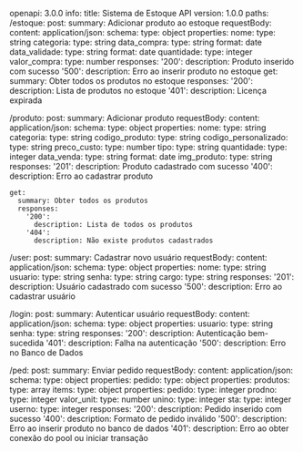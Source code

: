 openapi: 3.0.0
info:
  title: Sistema de Estoque API
  version: 1.0.0
paths:
  /estoque:
    post:
      summary: Adicionar produto ao estoque
      requestBody:
        content:
          application/json:
            schema:
              type: object
              properties:
                nome:
                  type: string
                categoria:
                  type: string
                data_compra:
                  type: string
                  format: date
                data_validade:
                  type: string
                  format: date
                quantidade:
                  type: integer
                valor_compra:
                  type: number
      responses:
        '200':
          description: Produto inserido com sucesso
        '500':
          description: Erro ao inserir produto no estoque
    get:
      summary: Obter todos os produtos no estoque
      responses:
        '200':
          description: Lista de produtos no estoque
        '401':
          description: Licença expirada

  /produto:
    post:
      summary: Adicionar produto
      requestBody:
        content:
          application/json:
            schema:
              type: object
              properties:
                nome:
                  type: string
                categoria:
                  type: string
                codigo_produto:
                  type: string
                codigo_personalizado:
                  type: string
                preco_custo:
                  type: number
                tipo:
                  type: string
                quantidade:
                  type: integer
                data_venda:
                  type: string
                  format: date
                img_produto:
                  type: string
      responses:
        '201':
          description: Produto cadastrado com sucesso
        '400':
          description: Erro ao cadastrar produto

    get:
      summary: Obter todos os produtos
      responses:
        '200':
          description: Lista de todos os produtos
        '404':
          description: Não existe produtos cadastrados

  /user:
    post:
      summary: Cadastrar novo usuário
      requestBody:
        content:
          application/json:
            schema:
              type: object
              properties:
                nome:
                  type: string
                usuario:
                  type: string
                senha:
                  type: string
                cargo:
                  type: string
      responses:
        '201':
          description: Usuário cadastrado com sucesso
        '500':
          description: Erro ao cadastrar usuário

  /login:
    post:
      summary: Autenticar usuário
      requestBody:
        content:
          application/json:
            schema:
              type: object
              properties:
                usuario:
                  type: string
                senha:
                  type: string
      responses:
        '200':
          description: Autenticação bem-sucedida
        '401':
          description: Falha na autenticação
        '500':
          description: Erro no Banco de Dados

  /ped:
    post:
      summary: Enviar pedido
      requestBody:
        content:
          application/json:
            schema:
              type: object
              properties:
                pedido:
                  type: object
                  properties:
                    produtos:
                      type: array
                      items:
                        type: object
                        properties:
                          pedido:
                            type: integer
                          prodno:
                            type: integer
                          valor_unit:
                            type: number
                          unino:
                            type: integer
                          sta:
                            type: integer
                          userno:
                            type: integer
      responses:
        '200':
          description: Pedido inserido com sucesso
        '400':
          description: Formato de pedido inválido
        '500':
          description: Erro ao inserir produto no banco de dados
        '401':
          description: Erro ao obter conexão do pool ou iniciar transação
    